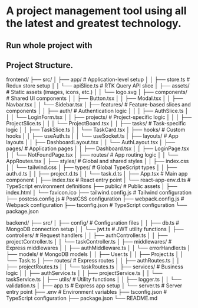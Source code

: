 # A project management tool using all the latest and greatest technology.

## Run whole project with

## Project Structure.

frontend/
├── src/
│ ├── app/ # Application-level setup
│ │ ├── store.ts # Redux store setup
│ │ └── apiSlice.ts # RTK Query API slice
│ ├── assets/ # Static assets (images, icons, etc.)
│ │ └── logo.svg
│ ├── components/ # Shared UI components
│ │ ├── Button.tsx
│ │ ├── Modal.tsx
│ │ ├── Navbar.tsx
│ │ └── Sidebar.tsx
│ ├── features/ # Feature-based slices and components
│ │ ├── auth/ # Authentication logic
│ │ │ ├── AuthSlice.ts
│ │ │ └── LoginForm.tsx
│ │ ├── projects/ # Project-specific logic
│ │ │ ├── ProjectSlice.ts
│ │ │ └── ProjectBoard.tsx
│ │ ├── tasks/ # Task-specific logic
│ │ ├── TaskSlice.ts
│ │ └── TaskCard.tsx
│ ├── hooks/ # Custom hooks
│ │ ├── useAuth.ts
│ │ └── useSocket.ts
│ ├── layouts/ # App layouts
│ │ ├── DashboardLayout.tsx
│ │ └── AuthLayout.tsx
│ ├── pages/ # Application pages
│ │ ├── Dashboard.tsx
│ │ ├── LoginPage.tsx
│ │ └── NotFoundPage.tsx
│ ├── routes/ # App routing logic
│ │ └── AppRoutes.tsx
│ ├── styles/ # Global and shared styles
│ │ ├── index.css
│ │ └── tailwind.css
│ ├── types/ # Global TypeScript types
│ │ ├── auth.d.ts
│ │ ├── project.d.ts
│ │ └── task.d.ts
│ ├── App.tsx # Main app component
│ ├── index.tsx # React entry point
│ └── react-app-env.d.ts # TypeScript environment definitions
├── public/ # Public assets
│ ├── index.html
│ └── favicon.ico
├── tailwind.config.js # Tailwind configuration
├── postcss.config.js # PostCSS configuration
├── webpack.config.js # Webpack configuration
├── tsconfig.json # TypeScript configuration
└── package.json

backend/
├── src/
│ ├── config/ # Configuration files
│ │ ├── db.ts # MongoDB connection setup
│ │ └── jwt.ts # JWT utility functions
│ ├── controllers/ # Request handlers
│ │ ├── authController.ts
│ │ ├── projectController.ts
│ │ └── taskController.ts
│ ├── middlewares/ # Express middlewares
│ │ ├── authMiddleware.ts
│ │ └── errorHandler.ts
│ ├── models/ # MongoDB models
│ │ ├── User.ts
│ │ ├── Project.ts
│ │ └── Task.ts
│ ├── routes/ # Express routes
│ │ ├── authRoutes.ts
│ │ ├── projectRoutes.ts
│ │ └── taskRoutes.ts
│ ├── services/ # Business logic
│ │ ├── authService.ts
│ │ ├── projectService.ts
│ │ └── taskService.ts
│ ├── utils/ # Utility functions
│ │ ├── logger.ts
│ │ └── validation.ts
│ ├── app.ts # Express app setup
│ └── server.ts # Server entry point
├── .env # Environment variables
├── tsconfig.json # TypeScript configuration
├── package.json
└── README.md
